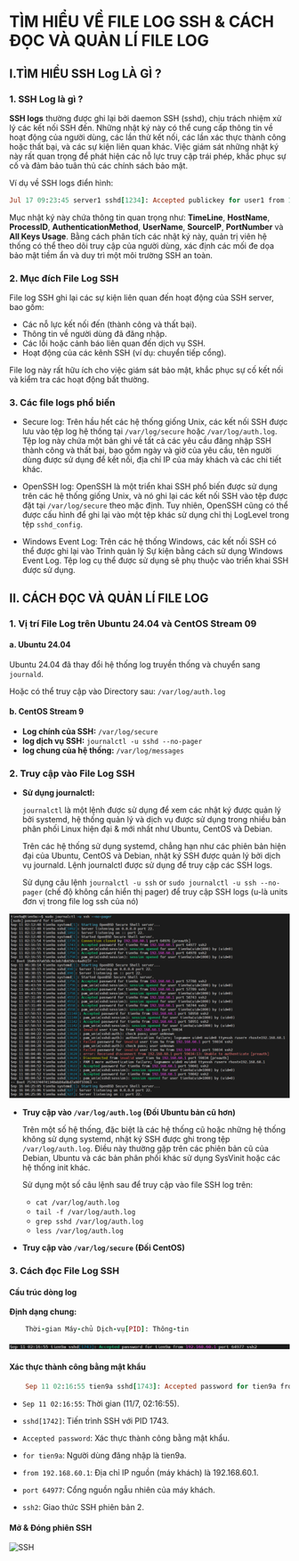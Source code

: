 # TÌM HIỂU VỀ FILE LOG SSH & CÁCH ĐỌC VÀ QUẢN LÍ FILE LOG

## I.TÌM HIỂU SSH Log LÀ GÌ ?

### 1. SSH Log là gì ?

**SSH logs** thường được ghi lại bởi daemon SSH (sshd), chịu trách nhiệm xử lý các kết nối SSH đến. Những nhật ký này có thể cung cấp thông tin về hoạt động của người dùng, các lần thử kết nối, các lần xác thực thành công hoặc thất bại, và các sự kiện liên quan khác. Việc giám sát những nhật ký này rất quan trọng để phát hiện các nỗ lực truy cập trái phép, khắc phục sự cố và đảm bảo tuân thủ các chính sách bảo mật.

Ví dụ về SSH logs điển hình:

```ruby
Jul 17 09:23:45 server1 sshd[1234]: Accepted publickey for user1 from 192.168.1.100 port 52413 ssh2: RSA SHA256:abcdefghijklmnopqrstuvwxyz123456789ABCDEFG
```

Mục nhật ký này chứa thông tin quan trọng như: **TimeLine**, **HostName**, **ProcessID**, **AuthenticationMethod**, **UserName**, **SourceIP**, **PortNumber** và **All Keys Usage**. Bằng cách phân tích các nhật ký này, quản trị viên hệ thống có thể theo dõi truy cập của người dùng, xác định các mối đe dọa bảo mật tiềm ẩn và duy trì một môi trường SSH an toàn.

### 2. Mục đích File Log SSH

File log SSH ghi lại các sự kiện liên quan đến hoạt động của SSH server, bao gồm:

- Các nỗ lực kết nối đến (thành công và thất bại).
- Thông tin về người dùng đã đăng nhập.
- Các lỗi hoặc cảnh báo liên quan đến dịch vụ SSH.
- Hoạt động của các kênh SSH (ví dụ: chuyển tiếp cổng).

File log này rất hữu ích cho việc giám sát bảo mật, khắc phục sự cố kết nối và kiểm tra các hoạt động bất thường.

### 3. Các file logs phổ biến

- Secure log: Trên hầu hết các hệ thống giống Unix, các kết nối SSH được lưu vào tệp log hệ thống tại `/var/log/secure` hoặc `/var/log/auth.log`. Tệp log này chứa một bản ghi về tất cả các yêu cầu đăng nhập SSH thành công và thất bại, bao gồm ngày và giờ của yêu cầu, tên người dùng được sử dụng để kết nối, địa chỉ IP của máy khách và các chi tiết khác.

- OpenSSH log: OpenSSH là một triển khai SSH phổ biến được sử dụng trên các hệ thống giống Unix, và nó ghi lại các kết nối SSH vào tệp được đặt tại `/var/log/secure` theo mặc định. Tuy nhiên, OpenSSH cũng có thể được cấu hình để ghi lại vào một tệp khác sử dụng chỉ thị LogLevel trong tệp `sshd_config`.

- Windows Event Log: Trên các hệ thống Windows, các kết nối SSH có thể được ghi lại vào Trình quản lý Sự kiện bằng cách sử dụng Windows Event Log. Tệp log cụ thể được sử dụng sẽ phụ thuộc vào triển khai SSH được sử dụng.

## II. CÁCH ĐỌC VÀ QUẢN LÍ FILE LOG

### 1. Vị trí File Log trên Ubuntu 24.04 và CentOS Stream 09

#### a. Ubuntu 24.04

Ubuntu 24.04 đã thay đổi hệ thống log truyền thống và chuyển sang `journald`.

Hoặc có thể truy cập vào Directory sau: `/var/log/auth.log`

#### b. CentOS Stream 9

- **Log chính của SSH:** `/var/log/secure`
- **log dịch vụ SSH:** `journalctl -u sshd --no-pager`
- **log chung của hệ thống:** `/var/log/messages`

### 2. Truy cập vào File Log SSH

- **Sử dụng journalctl:**

  `journalctl` là một lệnh được sử dụng để xem các nhật ký được quản lý bởi systemd, hệ thống quản lý và dịch vụ được sử dụng trong nhiều bản phân phối Linux hiện đại & mới nhất như Ubuntu, CentOS và Debian.

  Trên các hệ thống sử dụng systemd, chẳng hạn như các phiên bản hiện đại của Ubuntu, CentOS và Debian, nhật ký SSH được quản lý bởi dịch vụ journald. Lệnh journalctl được sử dụng để truy cập các SSH logs.

  Sử dụng câu lệnh `journalctl -u ssh` or `sudo journalctl -u ssh --no-pager` (chế độ không cần hiển thị pager) để truy cập SSH logs (u-là units đơn vị trong file log ssh của nó)

![SSH](./images/SSH_28.png)

- **Truy cập vào `/var/log/auth.log` (Đối Ubuntu bản cũ hơn)**

  Trên một số hệ thống, đặc biệt là các hệ thống cũ hoặc những hệ thống không sử dụng systemd, nhật ký SSH được ghi trong tệp `/var/log/auth.log`. Điều này thường gặp trên các phiên bản cũ của Debian, Ubuntu và các bản phân phối khác sử dụng SysVinit hoặc các hệ thống init khác.

  Sử dụng một số câu lệnh sau để truy cập vào file SSH log trên:

  - `cat /var/log/auth.log`
  - `tail -f /var/log/auth.log`
  - `grep sshd /var/log/auth.log`
  - `less /var/log/auth.log`

- **Truy cập vào `/var/log/secure` (Đối CentOS)**

### 3. Cách đọc File Log SSH

#### Cấu trúc dòng log

**Định dạng chung:**

```ruby
    Thời-gian Máy-chủ Dịch-vụ[PID]: Thông-tin
```

![SSH](./images/SSH_29.png)

#### Xác thực thành công bằng mật khẩu

```ruby
    Sep 11 02:16:55 tien9a sshd[1743]: Accepted password for tien9a from 192.168.60.1 port 64977 ssh2
```

- `Sep 11 02:16:55`: Thời gian (11/7, 02:16:55).

- `sshd[1742]`: Tiến trình SSH với PID 1743.

- `Accepted password`: Xác thực thành công bằng mật khẩu.

- `for tien9a`: Người dùng đăng nhập là tien9a.

- `from 192.168.60.1`: Địa chỉ IP nguồn (máy khách) là 192.168.60.1.

- `port 64977`: Cổng nguồn ngẫu nhiên của máy khách.

- `ssh2`: Giao thức SSH phiên bản 2.

#### Mở & Đóng phiên SSH

![SSH](./)
